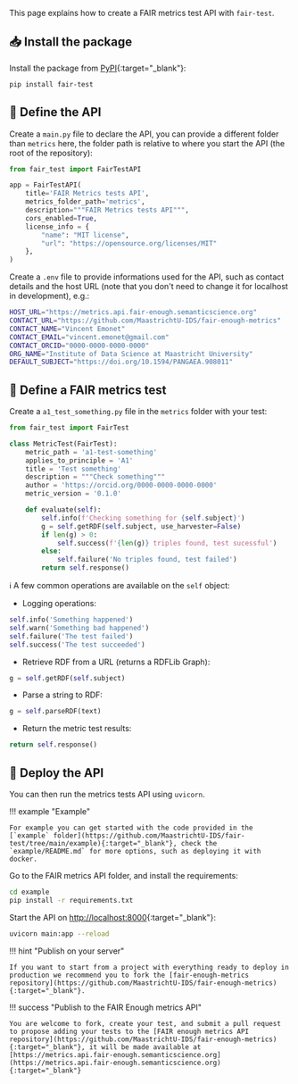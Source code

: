 This page explains how to create a FAIR metrics test API with `fair-test`.

## 📥 Install the package

Install the package from [PyPI](https://pypi.org/project/fair-test/){:target="_blank"}:

```bash
pip install fair-test
```


## 📝 Define the API

Create a `main.py` file to declare the API, you can provide a different folder than `metrics` here, the folder path is relative to where you start the API (the root of the repository):

```python title="main.py"
from fair_test import FairTestAPI

app = FairTestAPI(
    title='FAIR Metrics tests API',
    metrics_folder_path='metrics',
    description="""FAIR Metrics tests API""",
    cors_enabled=True,
    license_info = {
        "name": "MIT license",
        "url": "https://opensource.org/licenses/MIT"
    },
)
```

Create a `.env` file to provide informations used for the API, such as contact details and the host URL (note that you don't need to change it for localhost in development), e.g.:

```bash title=".env"
HOST_URL="https://metrics.api.fair-enough.semanticscience.org"
CONTACT_URL="https://github.com/MaastrichtU-IDS/fair-enough-metrics"
CONTACT_NAME="Vincent Emonet"
CONTACT_EMAIL="vincent.emonet@gmail.com"
CONTACT_ORCID="0000-0000-0000-0000"
ORG_NAME="Institute of Data Science at Maastricht University"
DEFAULT_SUBJECT="https://doi.org/10.1594/PANGAEA.908011"
```

## 🎯 Define a FAIR metrics test

Create a `a1_test_something.py` file in the `metrics` folder with your test:

````python title="metrics/test_a1.py"
from fair_test import FairTest

class MetricTest(FairTest):
    metric_path = 'a1-test-something'
    applies_to_principle = 'A1'
    title = 'Test something'
    description = """Check something"""
    author = 'https://orcid.org/0000-0000-0000-0000'
    metric_version = '0.1.0'

    def evaluate(self):
        self.info(f'Checking something for {self.subject}')
        g = self.getRDF(self.subject, use_harvester=False)
        if len(g) > 0:
            self.success(f'{len(g)} triples found, test sucessful')
        else:
            self.failure('No triples found, test failed')
        return self.response()
````

ℹ️ A few common operations are available on the `self` object:

* Logging operations: 
```python
self.info('Something happened')
self.warn('Something bad happened')
self.failure('The test failed')
self.success('The test succeeded')
```

* Retrieve RDF from a URL (returns a RDFLib Graph): 

```python
g = self.getRDF(self.subject)
```

* Parse a string to RDF:

```python
g = self.parseRDF(text)
```

* Return the metric test results:

```python
return self.response()
```

## 🦄 Deploy the API

You can then run the metrics tests API using `uvicorn`.

!!! example "Example"

	For example you can get started with the code provided in the  [`example` folder](https://github.com/MaastrichtU-IDS/fair-test/tree/main/example){:target="_blank"}, check the `example/README.md` for more options, such as deploying it with docker.

Go to the FAIR metrics API folder, and install the requirements:

```bash
cd example
pip install -r requirements.txt
```

Start the API on [http://localhost:8000](http://localhost:8000){:target="_blank"}:

```bash
uvicorn main:app --reload
```


!!! hint "Publish on your server"

	If you want to start from a project with everything ready to deploy in production we recommend you to fork the [fair-enough-metrics repository](https://github.com/MaastrichtU-IDS/fair-enough-metrics){:target="_blank"}. 

!!! success "Publish to the FAIR Enough metrics API"

	You are welcome to fork, create your test, and submit a pull request to propose adding your tests to the [FAIR enough metrics API repository](https://github.com/MaastrichtU-IDS/fair-enough-metrics){:target="_blank"}, it will be made available at [https://metrics.api.fair-enough.semanticscience.org](https://metrics.api.fair-enough.semanticscience.org){:target="_blank"}

